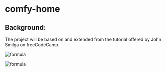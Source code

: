 # comfy-home  
## Background:  
The project will be based on and extended from the tutorial offered by John Smilga on freeCodeCamp.
  
![formula](https://render.githubusercontent.com/render/math?math=\bigsqcup_a^b)

![formula](https://render.githubusercontent.com/render/math?math=\color{red}\sum{_n=0}^{\infty}{\frac{1}{%202^{n}%20}})
